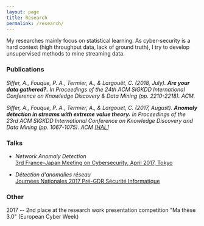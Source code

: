 ```yaml
---
layout: page
title: Research
permalink: /research/
---
```


My researches mainly focus on statistical learning. As cyber-security is a hard context (high throughput data, lack of ground truth), I try to develop unsupervised methods to mine streaming data.

### Publications

*Siffer, A., Fouque, P. A., Termier, A., & Largouët, C. (2018, July).* **_Are your data gathered?._** *In Proceedings of the 24th ACM SIGKDD International Conference on Knowledge Discovery & Data Mining (pp. 2210-2218). ACM.*

*Siffer, A., Fouque, P. A., Termier, A., & Largouet, C. (2017, August).* **_Anomaly detection in streams with extreme value theory._** *In Proceedings of the 23rd ACM SIGKDD International Conference on Knowledge Discovery and Data Mining (pp. 1067-1075). ACM  [[HAL](https://hal.archives-ouvertes.fr/hal-01640325/file/siffer_kdd_17.pdf)]*


### Talks

- *Network Anomaly Detection*  
[3rd France-Japan Meeting on Cybersecurity, April 2017, Tokyo](https://project.inria.fr/FranceJapanICST/files/2017/05/ASiffer_Presentation_2017.pdf)

- *Détection d'anomalies réseau*  
[Journées Nationales 2017 Pré-GDR Sécurité Informatique](https://jnsecurite2017.sciencesconf.org/)


### Other

2017 -- 2nd place at the research work presentation competition "Ma thèse 3.0" (European Cyber Week)

